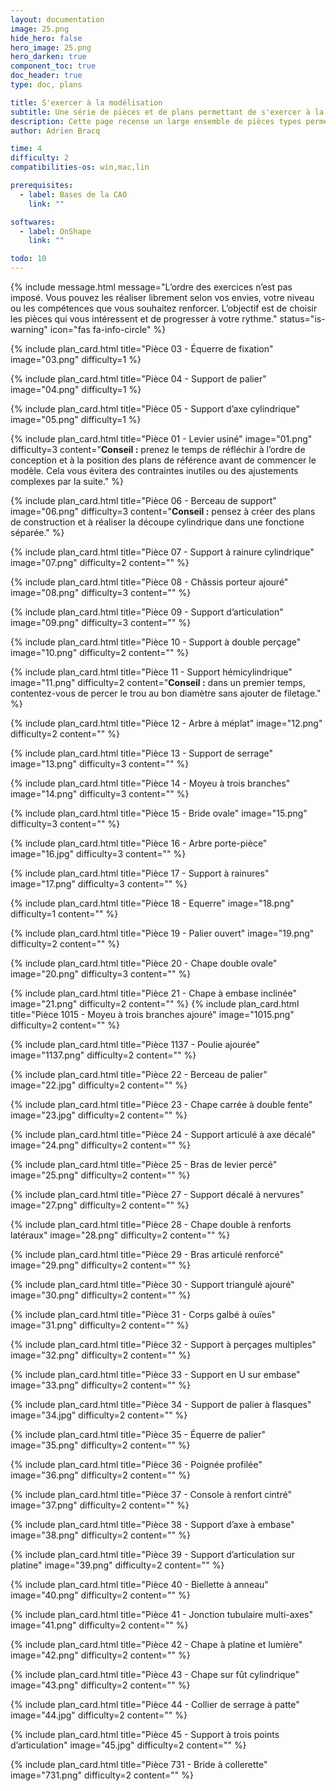 ```yaml
---
layout: documentation
image: 25.png
hide_hero: false
hero_image: 25.png
hero_darken: true
component_toc: true
doc_header: true
type: doc, plans

title: S'exercer à la modélisation
subtitle: Une série de pièces et de plans permettant de s'exercer à la CAO
description: Cette page recense un large ensemble de pièces types permettant de s’exercer à l’utilisation des logiciels de CAO.
author: Adrien Bracq

time: 4
difficulty: 2
compatibilities-os: win,mac,lin

prerequisites:
  - label: Bases de la CAO
    link: ""

softwares: 
  - label: OnShape
    link: ""

todo: 10
---
```


{% include message.html 
message="L’ordre des exercices n’est pas imposé. Vous pouvez les réaliser librement selon vos envies, votre niveau ou les compétences que vous souhaitez renforcer. L’objectif est de choisir les pièces qui vous intéressent et de progresser à votre rythme." 
status="is-warning" 
icon="fas fa-info-circle" %}

{% include plan_card.html 
    title="Pièce 03 - Équerre de fixation"
    image="03.png"
    difficulty=1
%}

{% include plan_card.html 
    title="Pièce 04 - Support de palier"
    image="04.png"
    difficulty=1
%}

{% include plan_card.html 
    title="Pièce 05 - Support d’axe cylindrique"
    image="05.png"
    difficulty=1
%}

{% include plan_card.html 
    title="Pièce 01 - Levier usiné"
    image="01.png"
    difficulty=3
    content="**Conseil :** prenez le temps de réfléchir à l’ordre de conception et à la position des plans de référence avant de commencer le modèle. Cela vous évitera des contraintes inutiles ou des ajustements complexes par la suite."
%}

{% include plan_card.html 
    title="Pièce 06 - Berceau de support"
    image="06.png"
    difficulty=3
    content="**Conseil :** pensez à créer des plans de construction et à réaliser la découpe cylindrique dans une fonctione séparée."
%}

{% include plan_card.html 
    title="Pièce 07 - Support à rainure cylindrique"
    image="07.png"
    difficulty=2
    content=""
%}

{% include plan_card.html 
    title="Pièce 08 - Châssis porteur ajouré"
    image="08.png"
    difficulty=3
    content=""
%}

{% include plan_card.html 
    title="Pièce 09 - Support d’articulation"
    image="09.png"
    difficulty=3
    content=""
%}

{% include plan_card.html 
    title="Pièce 10 - Support à double perçage"
    image="10.png"
    difficulty=2
    content=""
%}

{% include plan_card.html 
    title="Pièce 11 - Support hémicylindrique"
    image="11.png"
    difficulty=2
    content="**Conseil :** dans un premier temps, contentez-vous de percer le trou au bon diamètre sans ajouter de filetage."
%}

{% include plan_card.html 
    title="Pièce 12 - Arbre à méplat"
    image="12.png"
    difficulty=2
    content=""
%}

{% include plan_card.html 
    title="Pièce 13 - Support de serrage"
    image="13.png"
    difficulty=3
    content=""
%}

{% include plan_card.html 
    title="Pièce 14 - Moyeu à trois branches"
    image="14.png"
    difficulty=3
    content=""
%}

{% include plan_card.html 
    title="Pièce 15 - Bride ovale"
    image="15.png"
    difficulty=3
    content=""
%}

{% include plan_card.html 
    title="Pièce 16 - Arbre porte-pièce"
    image="16.jpg"
    difficulty=3
    content=""
%}

{% include plan_card.html 
    title="Pièce 17 - Support à rainures"
    image="17.png"
    difficulty=3
    content=""
%}

{% include plan_card.html 
    title="Pièce 18 - Equerre"
    image="18.png"
    difficulty=1
    content=""
%}

{% include plan_card.html 
    title="Pièce 19 - Palier ouvert"
    image="19.png"
    difficulty=2
    content=""
%}

{% include plan_card.html 
    title="Pièce 20 - Chape double ovale"
    image="20.png"
    difficulty=3
    content=""
%}

{% include plan_card.html 
    title="Pièce 21 - Chape à embase inclinée"
    image="21.png"
    difficulty=2
    content=""
%}
{% include plan_card.html 
    title="Pièce 1015 - Moyeu à trois branches ajouré"
    image="1015.png"
    difficulty=2
    content=""
%}

{% include plan_card.html 
    title="Pièce 1137 - Poulie ajourée"
    image="1137.png"
    difficulty=2
    content=""
%}

{% include plan_card.html 
    title="Pièce 22 - Berceau de palier"
    image="22.jpg"
    difficulty=2
    content=""
%}

{% include plan_card.html 
    title="Pièce 23 - Chape carrée à double fente"
    image="23.jpg"
    difficulty=2
    content=""
%}

{% include plan_card.html 
    title="Pièce 24 - Support articulé à axe décalé"
    image="24.png"
    difficulty=2
    content=""
%}

{% include plan_card.html 
    title="Pièce 25 - Bras de levier percé"
    image="25.png"
    difficulty=2
    content=""
%}

{% include plan_card.html 
    title="Pièce 27 - Support décalé à nervures"
    image="27.png"
    difficulty=2
    content=""
%}

{% include plan_card.html 
    title="Pièce 28 - Chape double à renforts latéraux"
    image="28.png"
    difficulty=2
    content=""
%}

{% include plan_card.html 
    title="Pièce 29 - Bras articulé renforcé"
    image="29.png"
    difficulty=2
    content=""
%}

{% include plan_card.html 
    title="Pièce 30 - Support triangulé ajouré"
    image="30.png"
    difficulty=2
    content=""
%}

{% include plan_card.html 
    title="Pièce 31 - Corps galbé à ouïes"
    image="31.png"
    difficulty=2
    content=""
%}

{% include plan_card.html 
    title="Pièce 32 - Support à perçages multiples"
    image="32.png"
    difficulty=2
    content=""
%}

{% include plan_card.html 
    title="Pièce 33 - Support en U sur embase"
    image="33.png"
    difficulty=2
    content=""
%}

{% include plan_card.html 
    title="Pièce 34 - Support de palier à flasques"
    image="34.jpg"
    difficulty=2
    content=""
%}

{% include plan_card.html 
    title="Pièce 35 - Équerre de palier"
    image="35.png"
    difficulty=2
    content=""
%}

{% include plan_card.html 
    title="Pièce 36 - Poignée profilée"
    image="36.png"
    difficulty=2
    content=""
%}

{% include plan_card.html 
    title="Pièce 37 - Console à renfort cintré"
    image="37.png"
    difficulty=2
    content=""
%}

{% include plan_card.html 
    title="Pièce 38 - Support d’axe à embase"
    image="38.png"
    difficulty=2
    content=""
%}

{% include plan_card.html 
    title="Pièce 39 - Support d’articulation sur platine"
    image="39.png"
    difficulty=2
    content=""
%}

{% include plan_card.html 
    title="Pièce 40 - Biellette à anneau"
    image="40.png"
    difficulty=2
    content=""
%}

{% include plan_card.html 
    title="Pièce 41 - Jonction tubulaire multi-axes"
    image="41.png"
    difficulty=2
    content=""
%}

{% include plan_card.html 
    title="Pièce 42 - Chape à platine et lumière"
    image="42.png"
    difficulty=2
    content=""
%}

{% include plan_card.html 
    title="Pièce 43 - Chape sur fût cylindrique"
    image="43.png"
    difficulty=2
    content=""
%}

{% include plan_card.html 
    title="Pièce 44 - Collier de serrage à patte"
    image="44.jpg"
    difficulty=2
    content=""
%}

{% include plan_card.html 
    title="Pièce 45 - Support à trois points d’articulation"
    image="45.jpg"
    difficulty=2
    content=""
%}

{% include plan_card.html 
    title="Pièce 731 - Bride à collerette"
    image="731.png"
    difficulty=2
    content=""
%}